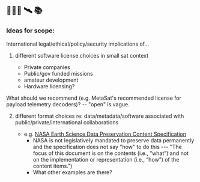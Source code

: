 ## 🤷🏻‍♀️ 🛰️ 📚

### Ideas for scope:

International legal/ethical/policy/security implications of...

1.  different software license choices in small sat context

	* Private companies
	* Public/gov funded missions
	* amateur development
	* Hardware licensing?

What should we recommend (e.g. MetaSat's recommended license for payload telemetry decoders)? -- "open" is vague.

2. different format choices re: data/metadata/software associated with public/private/international collaborations

	* e.g. [NASA Earth Science Data Preservation Content Specification](https://cdn.earthdata.nasa.gov/conduit/upload/10607/NASA_ESD_Preservation_Spec.pdf)
		* NASA is not legislatively mandated to preserve data permanently and the specification does not say "how" to do this --- "The focus of this document is on the contents (i.e., “what”) and not on the implementation or representation (i.e., “how”) of the content items.")
		* What other examples are there? 